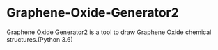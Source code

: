 # Graphene-Oxide-Generator2
Graphene Oxide Generator2 is a tool to draw Graphene Oxide chemical structures.(Python 3.6)
